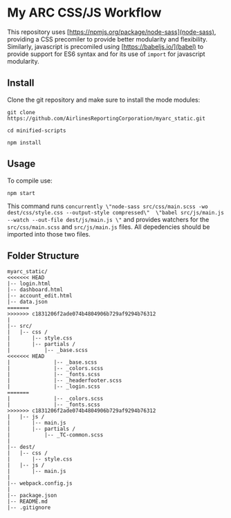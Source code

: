 # My ARC CSS/JS Workflow

This repository uses [https://npmjs.org/package/node-sass](node-sass), providing a CSS precomiler to provide better modularity and flexibility.  Similarly, javascript is precomiled using [https://babeljs.io/](babel) to provide support for ES6 syntax and for its use of `import` for javascript modularity.

## Install
Clone the git repository and make sure to install the mode modules:

```shell  
git clone https://github.com/AirlinesReportingCorporation/myarc_static.git

cd minified-scripts

npm install
```

## Usage
To compile use:

```shell
npm start
```

This command runs `concurrently \"node-sass src/css/main.scss -wo dest/css/style.css --output-style compressed\"  \"babel src/js/main.js --watch --out-file dest/js/main.js \"` and provides watchers for the `src/css/main.scss` and `src/js/main.js` files.  All depedencies should be imported into those two files.

## Folder Structure
```
myarc_static/
<<<<<<< HEAD
|-- login.html
|-- dashboard.html
|-- account_edit.html
|-- data.json
=======
>>>>>>> c1831206f2ade074b4804906b729af9294b76312
|
|-- src/
|   |-- css / 
|       |-- style.css
|       |-- partials / 
|           |-- _base.scss
<<<<<<< HEAD
|              |-- _base.scss
|              |-- _colors.scss
|              |-- _fonts.scss
|              |-- _headerfooter.scss
|              |-- _login.scss
=======
|              |-- _colors.scss
|              |-- _fonts.scss
>>>>>>> c1831206f2ade074b4804906b729af9294b76312
|   |-- js / 
|       |-- main.js
|       |-- partials / 
|           |-- _TC-common.scss
|
|-- dest/
|   |-- css / 
|       |-- style.css
|   |-- js / 
|       |-- main.js
|
|-- webpack.config.js
|
|-- package.json
|-- README.md
|-- .gitignore

```